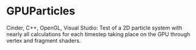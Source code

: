 GPUParticles
============

Cinder, C++, OpenGL, Visual Studio: Test of a 2D particle system with nearly all calculations for each timestep taking place on the GPU through vertex and fragment shaders.